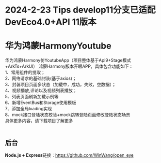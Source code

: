 # 2024-2-23 Tips develop11分支已适配DevEco4.0+API 11版本

# 华为鸿蒙HarmonyYoutube
华为鸿蒙Harmony仿YoutubeApp（项目整体基于Api9+Stage模式+ArkTs+ArkUI）
鸿蒙Harmony版本开眼APP，具体包含功能如下：<br>
1、常用组件的提取；<br>
2、网络请求的基础封装(基于axios)；<br>
3、封装项目页面多状态（加载中，成功，失败，空数据）；<br>
4、视频播放,评论以及视频列表播放；<br>
5、列表页面刷新加载示例等<br>
6、新增EventBus和Storage使用模板<br>
7、添加全局loading实现<br>
8、mock接口登陆状态校验+mock跳转登陆页面修改登陆状态场景<br>
具体更多内容，请下载项目了解更多<br><br>

## 后台

**Node.js + Express**链接：https://github.com/WinWang/open_eye <br>


<br/>
